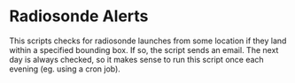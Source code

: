 # Radiosonde Alerts
This scripts checks for radiosonde launches from some location if they land within a specified bounding box.
If so, the script sends an email.
The next day is always checked, so it makes sense to run this script once each evening (eg. using a cron job).
